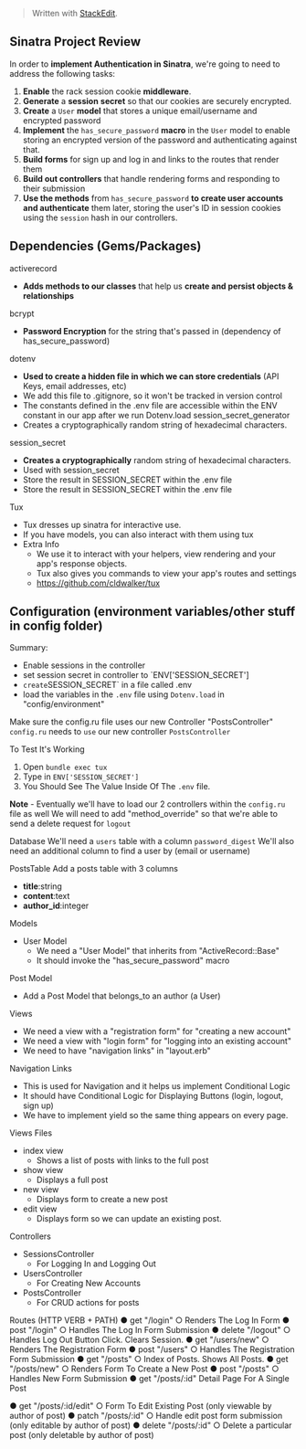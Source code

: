


> Written with [StackEdit](https://stackedit.io/).
## Sinatra Project Review

In order to **implement Authentication in Sinatra**, we're going to need to address the following tasks:

1. **Enable** the rack session cookie **middleware**.
2. **Generate** a **session** **secret** so that our cookies are securely encrypted.
3. **Create** a `User` **model** that stores a unique email/username and encrypted password
4. **Implement** the `has_secure_password` **macro** in the `User` model to enable storing an encrypted version of the password and authenticating against that.
5. **Build forms** for sign up and log in and links to the routes that render them
6. **Build out controllers** that handle rendering forms and responding to their submission
7. **Use the methods** from `has_secure_password` **to create user accounts and authenticate** them later, storing the user's ID in session cookies using the `session` hash in our controllers.

## Dependencies (Gems/Packages)
activerecord 
 - **Adds methods to our classes** that help us **create and persist objects & relationships** 
 
bcrypt  
 - **Password Encryption** for the string that's passed in (dependency of has_secure_password)

dotenv
 - **Used to create a hidden file in which we can store credentials** (API Keys, email addresses, etc)
 - We add this file to .gitignore, so it won't be tracked in version control 
 - The constants defined in the .env file are accessible within the ENV constant in our app after we run Dotenv.load session_secret_generator 
 - Creates a cryptographically random string of hexadecimal characters.

session_secret
 - **Creates a cryptographically** random string of hexadecimal characters. 
 - Used with session_secret 
 - Store the result in SESSION_SECRET within the .env file
 - Store the result in SESSION_SECRET within the .env file
 
 Tux 
 - Tux dresses up sinatra for interactive use. 
 - If you have models, you can also interact with them using tux 
 - Extra Info 
	 - We use it to interact with your helpers, view rendering and your app's response objects.
	 - Tux also gives you commands to view your app's routes and settings
	 - https://github.com/cldwalker/tux

## Configuration (environment variables/other stuff in config folder)
Summary: 

 - Enable sessions in the controller 
 - set session secret in controller to `ENV['SESSION_SECRET']
 - ` create `SESSION_SECRET` in a file called .env 
 - load the variables in the `.env` file using `Dotenv.load` in "config/environment" 

Make sure the config.ru file uses our new Controller "PostsController" `config.ru` needs to `use` our new controller `PostsController` 

To Test It's Working 

 1. Open `bundle exec tux`
 2. Type in `ENV['SESSION_SECRET']`
 3. You Should See The Value Inside Of The `.env` file. 

**Note** - Eventually we'll have to load our 2 controllers within the `config.ru` file as well We will need to add "method_override" so that we're able to send a delete request for `logout`

Database 
We'll need a `users` table with a column `password_digest` 
We'll also need an additional column to find a user by (email or username) 

PostsTable 
Add a posts table with 3 columns 
 - **title**:string 
 - **content**:text 
 - **author_id**:integer

Models
 - User Model
	 - We need a "User Model" that inherits from "ActiveRecord::Base"
	 - It should invoke the "has_secure_password" macro
	 
Post Model
 - Add a Post Model that belongs_to an author (a User)

Views
 - We need a view with a "registration form" for "creating a new account" 
 - We need a view with "login form" for "logging into an existing account"
 - We need to have "navigation links" in "layout.erb"
 
 Navigation Links 
 - This is used for Navigation and it helps us implement Conditional Logic
 - It should have Conditional Logic for Displaying Buttons (login, logout, sign up)
 - We have to implement yield so the same thing appears on every page.

Views Files
 - index view
	 - Shows a list of posts with links to the full post
 - show view
	 - Displays a full post
 - new view
	 - Displays form to create a new post
 - edit view
	 - Displays form so we can update an existing post. 
	  
Controllers
 - SessionsController
	 - For Logging In and Logging Out
 - UsersController
	 - For Creating New Accounts
 - PostsController
	 - For CRUD actions for posts
	 
Routes (HTTP VERB + PATH) 
● get "/login" 
	○ Renders The Log In Form 
● post "/login" 
	○ Handles The Log In Form Submission 
● delete "/logout" 
	○ Handles Log Out Button Click. Clears Session. 
● get "/users/new" 
	○ Renders The Registration Form 
● post "/users" 
	○ Handles The Registration Form Submission 
● get "/posts" 
	○ Index of Posts. Shows All Posts. 
● get "/posts/new" 
	○ Renders Form To Create a New Post 
● post "/posts" 
	○ Handles New Form Submission 
● get "/posts/:id" 
Detail Page For A Single Post 

● get "/posts/:id/edit" 
○ Form To Edit Existing Post (only viewable by author of post) 
● patch "/posts/:id" 
○ Handle edit post form submission (only editable by author of post) 
● delete "/posts/:id" 
○ Delete a particular post (only deletable by author of post)


<!--stackedit_data:
eyJoaXN0b3J5IjpbLTIwMzQwMTU5MzYsNzQzOTc4MzEzXX0=
-->